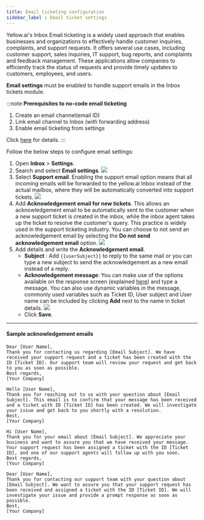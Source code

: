 ```yaml
---
title: Email ticketing configuration 
sidebar_label : Email ticket settings 
---
```


Yellow.ai's Inbox Email ticketing is a widely used approach that enables businesses and organizations to effectively handle customer inquiries, complaints, and support requests. It offers several use cases, including customer support, sales inquiries, IT support, bug reports, and complaints and feedback management. These applications allow companies to efficiently track the status of requests and provide timely updates to customers, employees, and users. 

**Email settings** must be enabled to handle support emails in the Inbox tickets module. 

:::note
**Prerequisites to no-code email ticketing**
1. Create an email channel(email ID)
2. Link email channel to Inbox (with forwarding address)
3. Enable email ticketing from settings

Click [here](https://docs.yellow.ai/docs/platform_concepts/inbox/tickets/setupandconfig) for details.
:::

Follow the below steps to configure email settings: 

1. Open **Inbox** > **Settings**. 
2. Search and select **Email settings**.
    ![](https://i.imgur.com/2HwgDYg.png)
3. Select **Support email**. Enabling the support email option means that all incoming emails will be forwarded to the yellow.ai Inbox instead of the actual mailbox, where they will be automatically converted into support tickets.
    ![](https://i.imgur.com/yAF6i63.png)
4. Add **Acknowledgement email for new tickets**. This allows an acknowledgement email to be automatically sent to the customer when a new support ticket is created in the inbox, while the inbox agent takes up the ticket to resolve the customer's query. This practice is widely used in the support ticketing industry. You can choose to not send an acknowledgement email by selecting the **Do not send acknowledgement email** option. 
    ![](https://i.imgur.com/hDE2Goz.png)
5. Add details and write the **Acknowledgement email**. 
    - **Subject** : Add `{{userSubject}}` to reply to the same mail or you can type a new subject to send the acknowledgement as a new email instead of a reply.
    - **Acknowledgement message**: You can make use of the options available on the response screen (explained [here](https://docs.yellow.ai/docs/platform_concepts/inbox/tickets/tickets_intro#22-email-response-screen)) and type a message. You can also use dynamic variables in the message, commonly used variables such as Ticket ID, User subject and User name can be included by clicking **Add** next to the name in ticket details.
    ![](https://i.imgur.com/5CoCMca.png)
    - Click **Save**. 


-----

#### Sample acknowledgement emails

```
Dear [User Name],
Thank you for contacting us regarding [Email Subject]. We have received your support request and a ticket has been created with the ID [Ticket ID]. Our support team will review your request and get back to you as soon as possible.
Best regards,
[Your Company]
```

```
Hello [User Name],
Thank you for reaching out to us with your question about [Email Subject]. This email is to confirm that your message has been received and a ticket with ID [Ticket ID] has been created. We will investigate your issue and get back to you shortly with a resolution.
Best,
[Your Company]
```

```
Hi [User Name],
Thank you for your email about [Email Subject]. We appreciate your business and want to assure you that we have received your message. Your support request has been assigned a ticket with the ID [Ticket ID], and one of our support agents will follow up with you soon.
Best regards,
[Your Company]
```

```
Dear [User Name],
Thank you for contacting our support team with your question about [Email Subject]. We want to assure you that your support request has been received and assigned a ticket with the ID [Ticket ID]. We will investigate your issue and provide a prompt response as soon as possible.
Best,
[Your Company]
```